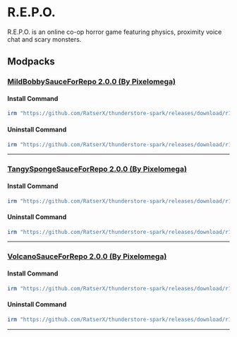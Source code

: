 # R.E.P.O.

R.E.P.O. is an online co-op horror game featuring physics, proximity voice chat and scary monsters.

## Modpacks

### [MildBobbySauceForRepo 2.0.0 (By Pixelomega)](https://thunderstore.io/c/repo/p/Pixelomega/MildBobbySauceForRepo/)

#### Install Command

````ps1
irm "https://github.com/RatserX/thunderstore-spark/releases/download/r14676852193/REPO-Pixelomega-MildBobbySauceForRepo-Install.ps1" | iex
```` 

#### Uninstall Command

````ps1
irm "https://github.com/RatserX/thunderstore-spark/releases/download/r14676852193/REPO-Pixelomega-MildBobbySauceForRepo-Uninstall.ps1" | iex
```` 

---

### [TangySpongeSauceForRepo 2.0.0 (By Pixelomega)](https://thunderstore.io/c/repo/p/Pixelomega/TangySpongeSauceForRepo/)

#### Install Command

````ps1
irm "https://github.com/RatserX/thunderstore-spark/releases/download/r14676852193/REPO-Pixelomega-TangySpongeSauceForRepo-Install.ps1" | iex
```` 

#### Uninstall Command

````ps1
irm "https://github.com/RatserX/thunderstore-spark/releases/download/r14676852193/REPO-Pixelomega-TangySpongeSauceForRepo-Uninstall.ps1" | iex
```` 

---

### [VolcanoSauceForRepo 2.0.0 (By Pixelomega)](https://thunderstore.io/c/repo/p/Pixelomega/VolcanoSauceForRepo/)

#### Install Command

````ps1
irm "https://github.com/RatserX/thunderstore-spark/releases/download/r14676852193/REPO-Pixelomega-VolcanoSauceForRepo-Install.ps1" | iex
```` 

#### Uninstall Command

````ps1
irm "https://github.com/RatserX/thunderstore-spark/releases/download/r14676852193/REPO-Pixelomega-VolcanoSauceForRepo-Uninstall.ps1" | iex
```` 

---


